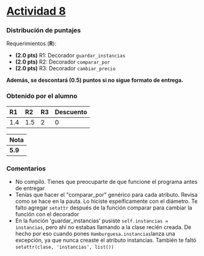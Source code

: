 # [Actividad 8](https://github.com/IIC2233-2015-1/syllabus/tree/master/Actividades%20en%20Clases/Actividad%2008)

### Distribución de puntajes

Requerimientos (**R**):

* **(2.0 pts)** R1: Decorador `guardar_instancias`
* **(2.0 pts)** R2: Decorador `comparar_por`
* **(2.0 pts)** R3: Decorador `cambiar_precio`

**Además, se descontará (0.5) puntos si no sigue formato de entrega.**

### Obtenido por el alumno
| R1 | R2 | R3 | Descuento |
|:--------|:--------|:--------|:--------|
| 1.4 | 1.5 | 2 | 0 |

| Nota |
|:-----|
| **5.9** |

### Comentarios
* No compiló. Tienes que preocuparte de que funcione el programa antes de entregar
* Tenías que hacer el "comparar_por" genérico para cada atributo. Revisa como se hace en la pauta. Lo hiciste espeíficamente con el diámetro. Te falto agregar ```setattr``` después de la función comparar para cambiar la función con el decorador
* En la función 'guardar_instancias' pusiste ```self.instancias = instancias```, pero ahí no estabas llamando a la clase recién creada. De hecho por eso cuando pones ```Hamburguesa.instancias```lanza una excepción, ya que nunca creaste el atributo instancias.  También te faltó ```setattr(clase, 'instancias', list())```
